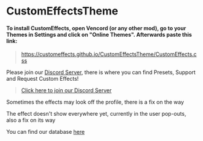 # CustomEffectsTheme

#### To install CustomEffects, open Vencord (or any other mod), go to your Themes in Settings and click on "Online Themes". Afterwards paste this link:
> https://customeffects.github.io/CustomEffectsTheme/CustomEffects.css

Please join our [Discord Server][server], there is where you can find Presets, Support and Request Custom Effects!
> [Click here to join our Discord Server][server]

Sometimes the effects may look off the profile, there is a fix on the way

The effect doesn't show everywhere yet, currently in the user pop-outs, also a fix on its way

You can find our database [here][db]

[db]: https://github.com/CustomEffects/db

[server]: https://discord.gg/EUM3spHREG
